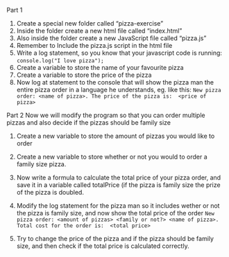 Part 1
1. Create a special new folder called “pizza-exercise”
2. Inside the folder create a new html file called “index.html”
3. Also inside the folder create a new JavaScript file called “pizza.js”
4. Remember to Include the pizza.js script in the html file
5. Write a log statement, so you know that your javascript code is running:
```console.log("I love pizza");```
6. Create a variable to store the name of your favourite pizza
7. Create a variable to store the price of the pizza
8. Now log at statement to the console that will show the pizza man the entire pizza order in a language he understands, eg. like this:
```New pizza order: <name of pizza>. The price of the pizza is:  <price of pizza>```


Part 2
Now we will modify the program so that you can order multiple pizzas and also decide if the pizzas should be family size

1. Create a new variable to store the amount of pizzas you would like to order

2. Create a new variable to store whether or not you would to order a family size pizza.

3. Now write a formula to calculate the total price of your pizza order, and save it in a variable called totalPrice (if the pizza is family size the prize of the pizza is doubled.

4. Modify the log statement for the pizza man so it includes wether or not the pizza is family size, and now show the total price of the order
```New pizza order: <amount of pizzas> <family or not?> <name of pizza>. Total cost for the order is:  <total price>```

5. Try to change the price of the pizza and if the pizza should be family size, and then check if the total price is calculated correctly.

